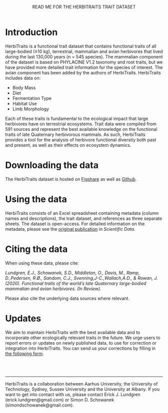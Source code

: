 <header>
READ ME FOR THE HERBITRAITS TRAIT DATASET
</header>

# Introduction
HerbiTraits is a functional trait dataset that contains functional traits of all large-bodied (≥10 kg), terrestrial, mammalian and avian herbivores that lived during the last 130,000 years (n = 545 species). The mammalian component of the dataset is based on PHYLACINE V1.2 taxonomy and root traits, but we have provided more detailed trait information for the species of interest. The avian component has been added by the authors of HerbiTraits. HerbiTraits includes data on: 

* Body Mass
* Diet
* Fermentation Type
* Habitat Use
* Limb Morphology

Each of these traits is fundamental to the ecological impact that large herbivores have on terrestrial ecosystems. Trait data were compiled from 591 sources and represent the best available knowledge on the functional traits of late Quaternary herbivorous mammals. As such, HerbiTraits provides a tool for the analysis of herbivore functional diversity both past and present, as well as their effects on ecosystem dynamics.
<br>

# Downloading the data
The HerbiTraits dataset is hosted on [Figshare](https://www.youtube.com/watch?v=dQw4w9WgXcQ) as well as [Github](https://github.com/ejlundgren/herbiTraits.git).
<br>

# Using the data
HerbiTraits consists of an Excel spreadsheet containing metadata (column names and descriptions), the trait dataset, and references as three separate sheets. The dataset is open-access.
For detailed information on the metadata, please see the [original publication](https://www.youtube.com/watch?v=dQw4w9WgXcQ) in *Scientific Data*.
<br>

# Citing the data
When using these data, please cite:

*Lundgren, E.J., Schowanek, S.D., Middleton, O., Davis, M., Ramp, D.,Pedersen, R.Ø., Sandom, C.J., Svenning,J-C.,Wallach,A.D., & Rowan, J. (2020). Functional traits of the world’s late Quaternary large-bodied mammalian and avian herbivores. (In Review).*

Please also cite the underlying data sources where relevant. 
<br> 

# Updates
We aim to maintain HerbiTraits with the best available data and to incorporate other ecologically relevant traits in the future. We urge users to report errors or updates on newly published data, to use for correction or integration into HerbiTraits. You can send us your corrections by filling in [the following form](https://forms.gle/6WBK6GkrkPit9x9Y6).
<br>
<br>
<br>
<br>

_______
<p>
HerbiTraits is a collaboration between Aarhus University, the University of Technology, Sydney, Sussex University and the University at Albany. If you want to get into contact with us, please contact Erick J. Lundgren (erick.lundgren@gmail.com) or Simon D. Schowanek (simondschowanek@gmail.com).
</p>




